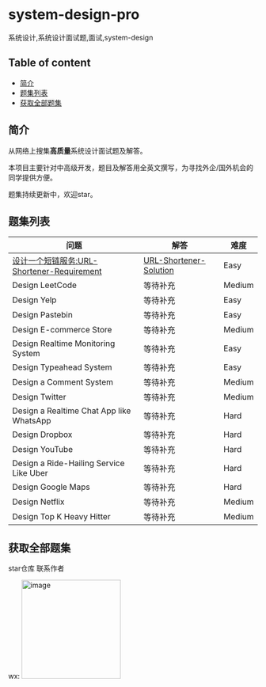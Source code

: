 # system-design-pro
系统设计,系统设计面试题,面试,system-design


## Table of content

- [简介](#简介)
- [题集列表](#题集列表)
- [获取全部题集](#获取全部题集)


## 简介
从网络上搜集**高质量**系统设计面试题及解答。

本项目主要针对中高级开发，题目及解答用全英文撰写，为寻找外企/国外机会的同学提供方便。

题集持续更新中，欢迎star。

## 题集列表

| 问题 | 解答 | 难度 |
| ---- | ---- | ---- |
| [设计一个短链服务:URL-Shortener-Requirement](https://github.com/submato/system-design-pro/blob/main/URL-Shortener/URL-Shortener-Requriement.md) | [URL-Shortener-Solution](https://github.com/submato/system-design-pro/blob/main/URL-Shortener/URL-Shortener-Solution.png) | Easy|
|Design LeetCode | 等待补充 | Medium |
|Design Yelp | 等待补充 | Easy |
|Design Pastebin | 等待补充 | Easy |
|Design E-commerce Store | 等待补充 | Medium |
|Design Realtime Monitoring System | 等待补充 | Easy |
|Design Typeahead System | 等待补充 | Easy |
|Design a Comment System | 等待补充 | Medium |
|Design Twitter | 等待补充 | Medium |
|Design a Realtime Chat App like WhatsApp | 等待补充 | Hard |
|Design Dropbox | 等待补充 | Hard |
|Design YouTube | 等待补充 | Hard |
|Design a Ride-Hailing Service Like Uber | 等待补充 | Hard |
|Design Google Maps | 等待补充 | Hard |
|Design Netflix | 等待补充 | Medium |
|Design Top K Heavy Hitter | 等待补充 | Medium |


## 获取全部题集

star仓库 联系作者

wx: <img width="200" alt="image" src="https://github.com/submato/xhscrawl/assets/55040284/d63ef610-527f-4d3c-af9b-9244b172faf5">
